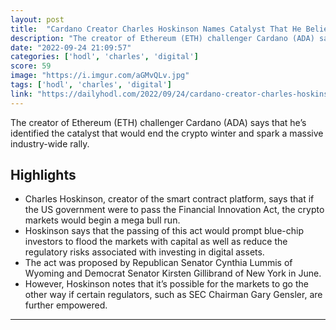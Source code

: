 ```yaml
---
layout: post
title:  "Cardano Creator Charles Hoskinson Names Catalyst That He Believes Could End Crypto Downturn and Trigger ‘Mega Bull Market’"
description: "The creator of Ethereum (ETH) challenger Cardano (ADA) says that he’s identified the catalyst that would end the crypto winter and spark a massive industry-wide rally."
date: "2022-09-24 21:09:57"
categories: ['hodl', 'charles', 'digital']
score: 59
image: "https://i.imgur.com/aGMvQLv.jpg"
tags: ['hodl', 'charles', 'digital']
link: "https://dailyhodl.com/2022/09/24/cardano-creator-charles-hoskinson-names-catalyst-that-he-believes-could-end-crypto-downturn-and-trigger-mega-bull-market/"
---
```


The creator of Ethereum (ETH) challenger Cardano (ADA) says that he’s identified the catalyst that would end the crypto winter and spark a massive industry-wide rally.

## Highlights

- Charles Hoskinson, creator of the smart contract platform, says that if the US government were to pass the Financial Innovation Act, the crypto markets would begin a mega bull run.
- Hoskinson says that the passing of this act would prompt blue-chip investors to flood the markets with capital as well as reduce the regulatory risks associated with investing in digital assets.
- The act was proposed by Republican Senator Cynthia Lummis of Wyoming and Democrat Senator Kirsten Gillibrand of New York in June.
- However, Hoskinson notes that it’s possible for the markets to go the other way if certain regulators, such as SEC Chairman Gary Gensler, are further empowered.

---

